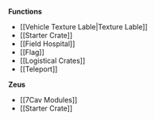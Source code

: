 **Functions**
* [[Vehicle Texture Lable|Texture Lable]]
* [[Starter Crate]]
* [[Field Hospital]]
* [[Flag]]
* [[Logistical Crates]]
* [[Teleport]]

**Zeus**
* [[7Cav Modules]]
 * [[Starter Crate]]